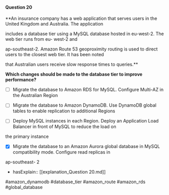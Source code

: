 #### Question  20


**An insurance company has a web application that serves users in the United Kingdom and Australia. The application

includes a database tier using a MySQL database hosted in eu-west-2. The web tier runs from eu- west-2 and

ap-southeast-2. Amazon Route 53 geoproximity routing is used to direct users to the closest web tier. It has been noted

that Australian users receive slow response times to queries.**


**Which changes should be made to the database tier to improve performance?**


- [ ] Migrate the database to Amazon RDS for MySQL. Configure Multi-AZ in the Australian Region


- [ ] Migrate the database to Amazon DynamoDB. Use DynamoDB global tables to enable replication to additional Regions


- [ ] Deploy MySQL instances in each Region. Deploy an Application Load Balancer in front of MySQL to reduce the load on

the primary instance


- [x] Migrate the database to an Amazon Aurora global database in MySQL compatibility mode. Configure read replicas in

ap-southeast- 2



- hasExplain:: [[explanation_Question  20.md]]

#amazon_dynamodb #database_tier #amazon_route #amazon_rds #global_database 
